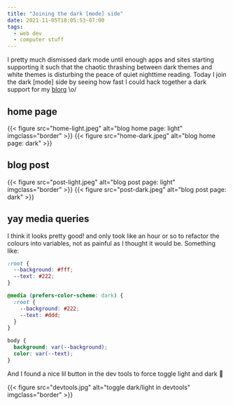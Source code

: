 ```yaml
---
title: "Joining the dark [mode] side"
date: 2021-11-05T18:05:53-07:00
tags:
  - web dev
  - computer stuff
---
```


I pretty much dismissed dark mode until enough apps and sites starting supporting it such that the chaotic thrashing between dark themes and white themes is disturbing the peace of quiet nighttime reading. Today I join the dark [mode] side by seeing how fast I could hack together a dark support for my [blorg](https://daiyi.co/blog/) \o/

## home page

<div class="album">
<div class="photos">
{{< figure src="home-light.jpeg" alt="blog home page: light" imgclass="border" >}}
{{< figure src="home-dark.jpeg" alt="blog home page: dark" >}}
</div>
</div>

## blog post

<div class="album">
<div class="photos">
{{< figure src="post-light.jpeg" alt="blog post page: light" imgclass="border" >}}
{{< figure src="post-dark.jpeg" alt="blog post page: dark" >}}
</div>
</div>

## yay media queries

I think it looks pretty good! and only took like an hour or so to refactor the colours into variables, not as painful as I thought it would be. Something like:

```css
:root {
  --background: #fff;
  --text: #222;
}

@media (prefers-color-scheme: dark) {
  :root {
    --background: #222;
    --text: #ddd;
  }
}

body {
  background: var(--background);
  color: var(--text);
}
```

And I found a nice lil button in the dev tools to force toggle light and dark 👀

{{< figure src="devtools.jpg" alt="toggle dark/light in devtools" imgclass="border" >}}
